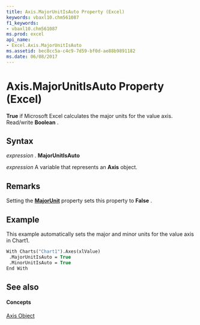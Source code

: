 ```yaml
---
title: Axis.MajorUnitIsAuto Property (Excel)
keywords: vbaxl10.chm561087
f1_keywords:
- vbaxl10.chm561087
ms.prod: excel
api_name:
- Excel.Axis.MajorUnitIsAuto
ms.assetid: bec8cc5a-c4c9-7d59-bf0d-ae88b9891182
ms.date: 06/08/2017
---
```



# Axis.MajorUnitIsAuto Property (Excel)

 **True** if Microsoft Excel calculates the major units for the value axis. Read/write **Boolean** .


## Syntax

 _expression_ . **MajorUnitIsAuto**

 _expression_ A variable that represents an **Axis** object.


## Remarks

Setting the **[MajorUnit](axis-majorunit-property-excel.md)** property sets this property to **False** .


## Example

This example automatically sets the major and minor units for the value axis in Chart1.


```vb
With Charts("Chart1").Axes(xlValue) 
 .MajorUnitIsAuto = True 
 .MinorUnitIsAuto = True 
End With
```


## See also


#### Concepts


[Axis Object](axis-object-excel.md)

